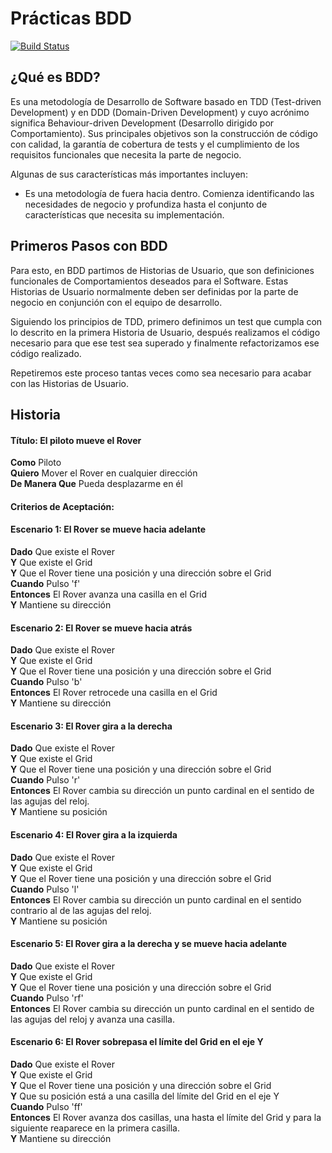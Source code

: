 <h1>Prácticas BDD</h1>

[![Build Status](https://travis-ci.org/RafaelCasuso/bdd-practice.svg?branch=master)](https://travis-ci.org/RafaelCasuso/bdd-practice)

<h2><strong>¿Qué es BDD?</strong></h2>

Es una metodología de Desarrollo de Software basado en TDD (Test-driven Development) y en DDD (Domain-Driven Development) y cuyo acrónimo significa Behaviour-driven
Development (Desarrollo dirigido por Comportamiento). Sus principales objetivos son la construcción de código con calidad,
la garantía de cobertura de tests y el cumplimiento de los requisitos funcionales que necesita la parte de negocio.

Algunas de sus características más importantes incluyen:
- Es una metodología de fuera hacia dentro. Comienza identificando las necesidades de negocio y profundiza hasta el conjunto de características que necesita su implementación.


<h2><strong>Primeros Pasos con BDD</strong></h2>

Para esto, en BDD partimos de Historias de Usuario, que son definiciones funcionales de Comportamientos deseados para
el Software. Estas Historias de Usuario normalmente deben ser definidas por la parte de negocio en conjunción con el 
equipo de desarrollo.

Siguiendo los principios de TDD, primero definimos un test que cumpla con lo descrito en la primera Historia de Usuario,
después realizamos el código necesario para que ese test sea superado y finalmente refactorizamos ese código realizado.

Repetiremos este proceso tantas veces como sea necesario para acabar con las Historias de Usuario.

<h2><strong>Historia</strong></h2>

<h4><strong>Título:</strong> El piloto mueve el Rover</h4>

<strong>Como</strong> Piloto<br>
<strong>Quiero</strong> Mover el Rover en cualquier dirección<br>
<strong>De Manera Que</strong> Pueda desplazarme en él<br>

<h4><strong>Criterios de Aceptación:</strong></h4>
<h4><strong>Escenario 1:</strong> El Rover se mueve hacia adelante</h4>
<strong>Dado</strong> Que existe el Rover<br>
<strong>Y</strong> Que existe el Grid<br>
<strong>Y</strong> Que el Rover tiene una posición y una dirección sobre el Grid<br>
<strong>Cuando</strong> Pulso 'f'<br>
<strong>Entonces</strong> El Rover avanza una casilla en el Grid<br>
<strong>Y</strong> Mantiene su dirección<br>
<h4><strong>Escenario 2:</strong> El Rover se mueve hacia atrás</h4>
<strong>Dado</strong> Que existe el Rover<br>
<strong>Y</strong> Que existe el Grid<br>
<strong>Y</strong> Que el Rover tiene una posición y una dirección sobre el Grid<br>
<strong>Cuando</strong> Pulso 'b'<br>
<strong>Entonces</strong> El Rover retrocede una casilla en el Grid<br>
<strong>Y</strong> Mantiene su dirección<br>
<h4><strong>Escenario 3:</strong> El Rover gira a la derecha</h4>
<strong>Dado</strong> Que existe el Rover<br>
<strong>Y</strong> Que existe el Grid<br>
<strong>Y</strong> Que el Rover tiene una posición y una dirección sobre el Grid<br>
<strong>Cuando</strong> Pulso 'r'<br>
<strong>Entonces</strong> El Rover cambia su dirección un punto cardinal en el sentido de las agujas del reloj.<br>
<strong>Y</strong> Mantiene su posición<br>
<h4><strong>Escenario 4:</strong> El Rover gira a la izquierda</h4>
<strong>Dado</strong> Que existe el Rover<br>
<strong>Y</strong> Que existe el Grid<br>
<strong>Y</strong> Que el Rover tiene una posición y una dirección sobre el Grid<br>
<strong>Cuando</strong> Pulso 'l'<br>
<strong>Entonces</strong> El Rover cambia su dirección un punto cardinal en el sentido contrario al de las agujas       del reloj.<br>
<strong>Y</strong> Mantiene su posición<br>
<h4><strong>Escenario 5:</strong> El Rover gira a la derecha y se mueve hacia adelante</h4>
<strong>Dado</strong> Que existe el Rover<br>
<strong>Y</strong> Que existe el Grid<br>
<strong>Y</strong> Que el Rover tiene una posición y una dirección sobre el Grid<br>
<strong>Cuando</strong> Pulso 'rf'<br>
<strong>Entonces</strong> El Rover cambia su dirección un punto cardinal en el sentido  de las agujas del reloj y       avanza una     casilla.<br>
<h4><strong>Escenario 6:</strong> El Rover sobrepasa el límite del Grid en el eje Y</h4>
<strong>Dado</strong> Que existe el Rover<br>
<strong>Y</strong> Que existe el Grid<br>
<strong>Y</strong> Que el Rover tiene una posición y una dirección sobre el Grid<br>
<strong>Y</strong> Que su posición está a una casilla del límite del Grid en el eje Y<br>
<strong>Cuando</strong> Pulso 'ff'<br>
<strong>Entonces</strong> El Rover avanza dos casillas, una hasta el límite del Grid y para la siguiente reaparece      en la primera casilla.<br>
<strong>Y</strong> Mantiene su dirección<br>




